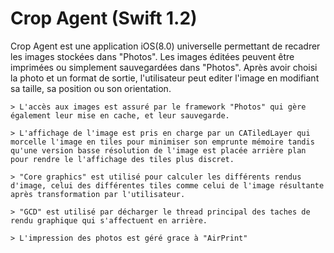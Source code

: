 # Crop Agent (Swift 1.2)

Crop Agent est une application iOS(8.0) universelle permettant de recadrer les images stockées dans "Photos". Les images éditées peuvent être imprimées ou simplement sauvegardées dans "Photos".
Après avoir choisi la photo et un format de sortie, l'utilisateur peut editer l'image en modifiant sa taille, sa position ou son orientation.

    > L'accès aux images est assuré par le framework "Photos" qui gère également leur mise en cache, et leur sauvegarde. 

    > L'affichage de l'image est pris en charge par un CATiledLayer qui morcelle l'image en tiles pour minimiser son emprunte mémoire tandis qu'une version basse résolution de l'image est placée arrière plan pour rendre le l'affichage des tiles plus discret.

    > "Core graphics" est utilisé pour calculer les différents rendus d'image, celui des différentes tiles comme celui de l'image résultante après transformation par l'utilisateur.
      
    > "GCD" est utilisé par décharger le thread principal des taches de rendu graphique qui s'affectuent en arrière. 
    
    > L'impression des photos est géré grace à "AirPrint"
